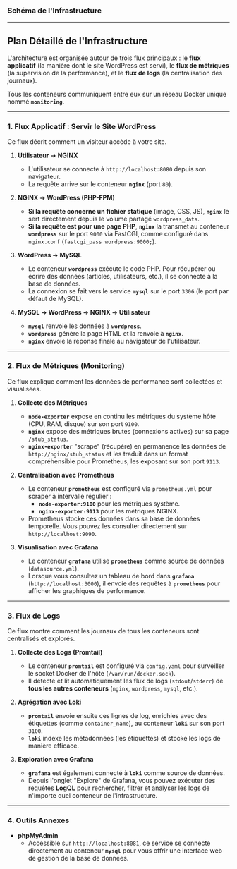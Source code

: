 ### Schéma de l'Infrastructure


***

## Plan Détaillé de l'Infrastructure

L'architecture est organisée autour de trois flux principaux : le **flux applicatif** (la manière dont le site WordPress est servi), le **flux de métriques** (la supervision de la performance), et le **flux de logs** (la centralisation des journaux).

Tous les conteneurs communiquent entre eux sur un réseau Docker unique nommé **`monitoring`**.

---

### 1. Flux Applicatif : Servir le Site WordPress

Ce flux décrit comment un visiteur accède à votre site.

1.  **Utilisateur** ➔ **NGINX**
    * L'utilisateur se connecte à `http://localhost:8080` depuis son navigateur.
    * La requête arrive sur le conteneur **`nginx`** (port `80`).

2.  **NGINX** ➔ **WordPress (PHP-FPM)**
    * **Si la requête concerne un fichier statique** (image, CSS, JS), **`nginx`** le sert directement depuis le volume partagé `wordpress_data`.
    * **Si la requête est pour une page PHP**, **`nginx`** la transmet au conteneur **`wordpress`** sur le port `9000` via FastCGI, comme configuré dans `nginx.conf` (`fastcgi_pass wordpress:9000;`).

3.  **WordPress** ➔ **MySQL**
    * Le conteneur **`wordpress`** exécute le code PHP. Pour récupérer ou écrire des données (articles, utilisateurs, etc.), il se connecte à la base de données.
    * La connexion se fait vers le service **`mysql`** sur le port `3306` (le port par défaut de MySQL).

4.  **MySQL** ➔ **WordPress** ➔ **NGINX** ➔ **Utilisateur**
    * **`mysql`** renvoie les données à **`wordpress`**.
    * **`wordpress`** génère la page HTML et la renvoie à **`nginx`**.
    * **`nginx`** envoie la réponse finale au navigateur de l'utilisateur.

---

### 2. Flux de Métriques (Monitoring)

Ce flux explique comment les données de performance sont collectées et visualisées.

1.  **Collecte des Métriques**
    * **`node-exporter`** expose en continu les métriques du système hôte (CPU, RAM, disque) sur son port `9100`.
    * **`nginx`** expose des métriques brutes (connexions actives) sur sa page `/stub_status`.
    * **`nginx-exporter`** "scrape" (récupère) en permanence les données de `http://nginx/stub_status` et les traduit dans un format compréhensible pour Prometheus, les exposant sur son port `9113`.

2.  **Centralisation avec Prometheus**
    * Le conteneur **`prometheus`** est configuré via `prometheus.yml` pour scraper à intervalle régulier :
        * **`node-exporter:9100`** pour les métriques système.
        * **`nginx-exporter:9113`** pour les métriques NGINX.
    * Prometheus stocke ces données dans sa base de données temporelle. Vous pouvez les consulter directement sur `http://localhost:9090`.

3.  **Visualisation avec Grafana**
    * Le conteneur **`grafana`** utilise **`prometheus`** comme source de données (`datasource.yml`).
    * Lorsque vous consultez un tableau de bord dans **`grafana`** (`http://localhost:3000`), il envoie des requêtes à **`prometheus`** pour afficher les graphiques de performance.

---

### 3. Flux de Logs

Ce flux montre comment les journaux de tous les conteneurs sont centralisés et explorés.

1.  **Collecte des Logs (Promtail)**
    * Le conteneur **`promtail`** est configuré via `config.yaml` pour surveiller le socket Docker de l'hôte (`/var/run/docker.sock`).
    * Il détecte et lit automatiquement les flux de logs (`stdout`/`stderr`) de **tous les autres conteneurs** (`nginx`, `wordpress`, `mysql`, etc.).

2.  **Agrégation avec Loki**
    * **`promtail`** envoie ensuite ces lignes de log, enrichies avec des étiquettes (comme `container_name`), au conteneur **`loki`** sur son port `3100`.
    * **`loki`** indexe les métadonnées (les étiquettes) et stocke les logs de manière efficace.

3.  **Exploration avec Grafana**
    * **`grafana`** est également connecté à **`loki`** comme source de données.
    * Depuis l'onglet "Explore" de Grafana, vous pouvez exécuter des requêtes **LogQL** pour rechercher, filtrer et analyser les logs de n'importe quel conteneur de l'infrastructure.

---

### 4. Outils Annexes

* **phpMyAdmin**
    * Accessible sur `http://localhost:8081`, ce service se connecte directement au conteneur **`mysql`** pour vous offrir une interface web de gestion de la base de données.
